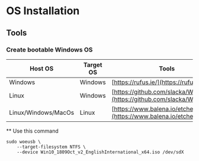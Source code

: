 # OS Installation

## Tools

### Create bootable Windows OS
|Host OS| Target OS | Tools |
|--|--|--|
| Windows | Windows | [https://rufus.ie/](https://rufus.ie/) |
| Linux | Windows | [https://github.com/slacka/WoeUSB](https://github.com/slacka/WoeUSB)**
| Linux/Windows/MacOs | Linux | [https://www.balena.io/etcher/](https://www.balena.io/etcher/) |

** Use this command 

```
sudo woeusb \
    --target-filesystem NTFS \
    --device Win10_1809Oct_v2_EnglishInternational_x64.iso /dev/sdX
```